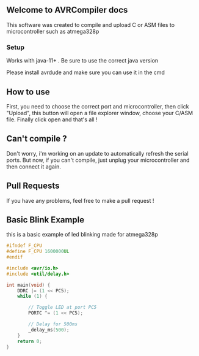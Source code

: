 ## Welcome to AVRCompiler docs

This software was created to compile and upload C or ASM files to microcontroller such as atmega328p

### Setup

Works with java-11+ . Be sure to use the correct java version

Please install avrdude and make sure you can use it in the cmd

## How to use

First, you need to choose the correct port and microcontroller, then click "Upload", this button will open a file explorer window, choose your C/ASM file. Finally click open and that's all !

## Can't compile ?

Don't worry, i'm working on an update to automatically refresh the serial ports. But now, if you can't compile, just unplug your microcontroller and then connect it again.

## Pull Requests

If you have any problems, feel free to make a pull request !

## Basic Blink Example

this is a basic example of led blinking made for atmega328p
```C
#ifndef F_CPU
#define F_CPU 1600000UL
#endif

#include <avr/io.h>
#include <util/delay.h>

int main(void) {
	DDRC |= (1 << PC5);
	while (1) {

		// Toggle LED at port PC5
		PORTC ^= (1 << PC5);

		// Delay for 500ms
		_delay_ms(500);
	}
	return 0;
}
```
